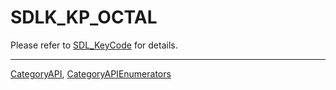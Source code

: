 # SDLK_KP_OCTAL

Please refer to [SDL_KeyCode](SDL_KeyCode) for details.

----
[CategoryAPI](CategoryAPI), [CategoryAPIEnumerators](CategoryAPIEnumerators)

